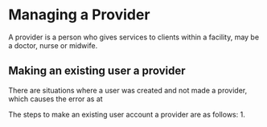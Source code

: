 # Managing a Provider 
A provider is a person who gives services to clients within a facility, may be a doctor, nurse or midwife. 
## Making an existing user a provider
There are situations where a user was created and not made a provider, which causes the error as at 

The steps to make an existing user account a provider are as follows:
1. 